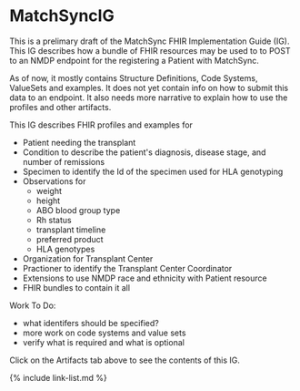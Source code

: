 # MatchSyncIG

This is a prelimary draft of the MatchSync FHIR Implementation Guide (IG).
This IG describes how a bundle of FHIR resources may be used to 
to POST to an NMDP endpoint for the registering a Patient with MatchSync.

As of now, it mostly contains Structure Definitions, Code Systems, ValueSets and examples. It does not yet contain info on how to submit this data to an endpoint. It also needs more narrative to explain how to use the profiles and other artifacts.

This IG describes FHIR profiles and examples for
+ Patient needing the transplant
+ Condition to describe the patient's diagnosis, disease stage, and number of remissions
+ Specimen to identify the Id of the specimen used for HLA genotyping
+ Observations for 
  + weight
  + height
  + ABO blood group type
  + Rh status
  + transplant timeline
  + preferred product
  + HLA genotypes
+ Organization for Transplant Center
+ Practioner to identify the Transplant Center Coordinator
+ Extensions to use NMDP race and ethnicity with Patient resource
+ FHIR bundles to contain it all
  
Work To Do:
+ what identifers should be specified?
+ more work on code systems and value sets
+ verify what is required and what is optional

Click on the Artifacts tab above to see the contents of this IG.

{% include link-list.md %}
